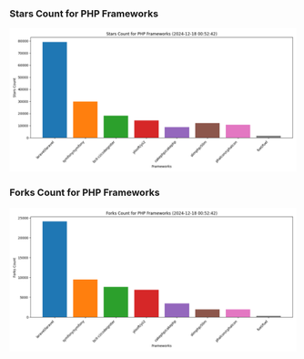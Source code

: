 ### Stars Count for PHP Frameworks

![Stars Chart](./archive/charts/20241218005242_stars_count.png)

### Forks Count for PHP Frameworks

![Forks Chart](./archive/charts/20241218005242_forks_count.png)

